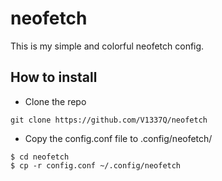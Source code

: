 # neofetch

This is my simple and colorful neofetch config.

## How to install

- Clone the repo

```
git clone https://github.com/V1337Q/neofetch
```
- Copy the config.conf file to .config/neofetch/

```
$ cd neofetch
$ cp -r config.conf ~/.config/neofetch
```

